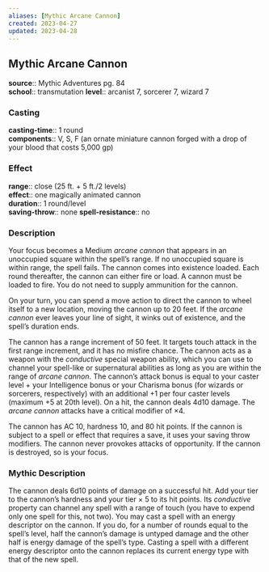 ```yaml
---
aliases: [Mythic Arcane Cannon]
created: 2023-04-27
updated: 2023-04-28
---
```


## Mythic Arcane Cannon

**source**:: Mythic Adventures pg. 84  
**school**:: transmutation
**level**:: arcanist 7, sorcerer 7, wizard 7

### Casting

**casting-time**:: 1 round  
**components**:: V, S, F (an ornate miniature cannon forged with a drop of your blood that costs 5,000 gp)

### Effect

**range**:: close (25 ft. + 5 ft./2 levels)  
**effect**:: one magically animated cannon  
**duration**:: 1 round/level  
**saving-throw**:: none
**spell-resistance**:: no

### Description

Your focus becomes a Medium *arcane cannon* that appears in an unoccupied square within the spell’s range. If no unoccupied square is within range, the spell fails. The cannon comes into existence loaded. Each round thereafter, the cannon can either fire or load. A cannon must be loaded to fire. You do not need to supply ammunition for the cannon.  
  
On your turn, you can spend a move action to direct the cannon to wheel itself to a new location, moving the cannon up to 20 feet. If the *arcane cannon* ever leaves your line of sight, it winks out of existence, and the spell’s duration ends.  
  
The cannon has a range increment of 50 feet. It targets touch attack in the first range increment, and it has no misfire chance. The cannon acts as a weapon with the *conductive* special weapon ability, which you can use to channel your spell-like or supernatural abilities as long as you are within the range of *arcane cannon*. The cannon’s attack bonus is equal to your caster level + your Intelligence bonus or your Charisma bonus (for wizards or sorcerers, respectively) with an additional +1 per four caster levels (maximum +5 at 20th level). On a hit, the cannon deals 4d10 damage. The *arcane cannon* attacks have a critical modifier of ×4.  
  
The cannon has AC 10, hardness 10, and 80 hit points. If the cannon is subject to a spell or effect that requires a save, it uses your saving throw modifiers. The cannon never provokes attacks of opportunity. If the cannon is destroyed, so is your focus.

### Mythic Description

The cannon deals 6d10 points of damage on a successful hit. Add your tier to the cannon’s hardness and your tier × 5 to its hit points. Its *conductive* property can channel any spell with a range of touch (you have to expend only one spell for this, not two). You may cast a spell with an energy descriptor on the cannon. If you do, for a number of rounds equal to the spell’s level, half the cannon’s damage is untyped damage and the other half is energy damage of the spell’s type. Casting a spell with a different energy descriptor onto the cannon replaces its current energy type with that of the new spell.
